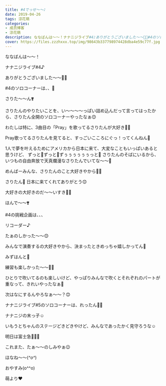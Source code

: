 ```yaml
---
title: #4でっせ〜〜♪
date: 2019-04-26
tags: 涼花萌
categories: 
- 成员博客
- 涼花萌
description: ななばんは〜〜！ナナニジライブ#4♪ありがとうございました〜〜💓💓#4のソロコーナーは、、🤫さりた〜〜ん❣️さりたんのやりたいことを、い〜〜...
cover: https://files.zzzhxxx.top/img/98643b337798974428dba4e59c77f.jpg 
---
```






ななばんは〜〜！



ナナニジライブ#4♪


ありがとうございました〜〜💓💓











#4のソロコーナーは、、🤫



さりた〜〜ん❣️





さりたんのやりたいことを、い〜〜〜〜っぱい詰め込んだって言ってはったから、さりたん全開のソロコーナーやったなぁ😊





わたしは特に、3曲目の「Pray」を歌ってるさりたんが大好き💓💓




Pray歌ってるさりたんを見てると、すっごいこころにぐっ！ってくんねん🥺







1人で夢を叶えるためにアメリカから日本に来て、大変なこともいっぱいあると思うけど、
ずっと💓ずっと💓ずぅぅぅぅぅぅっと💓
さりたんのそばにいるから、いつもの自由奔放で天真爛漫なさりたんでいてな〜〜🥰





めんばーみんな、さりたんのこと大好きやから💓💓






さりたん💓
日本に来てくれてありがとう😊




大好きの大好きのだ〜〜いすき💓💓













ほんで〜〜❣️




#4の挑戦企画は、、、



リコーダー♪






たぁのしかった〜〜😊


みんなで演奏するの大好きやから、決まったときめっちゃ嬉しかってん💓





みずはんと💓






練習も楽しかった〜〜💓💓




ひとりで吹いてるのも楽しいけど、やっぱりみんなで吹くとそれぞれのパートが重なって、きれいやったなぁ💫





次はなにするんやろなぁ〜〜？😊











ナナニジライブ#5のソロコーナーは、れったん💓💓




ナナニジの末っ子☺️



いもうとちゃんのステージどきどきやけど、みんなであったかく見守ろうな☺️











明日は富士急🎢🎠🎡



これまた、たぁ〜〜のしみやぁ😉






ほなね〜〜(*^o^*)



おやすみ(o^^o)



萌より❤︎


